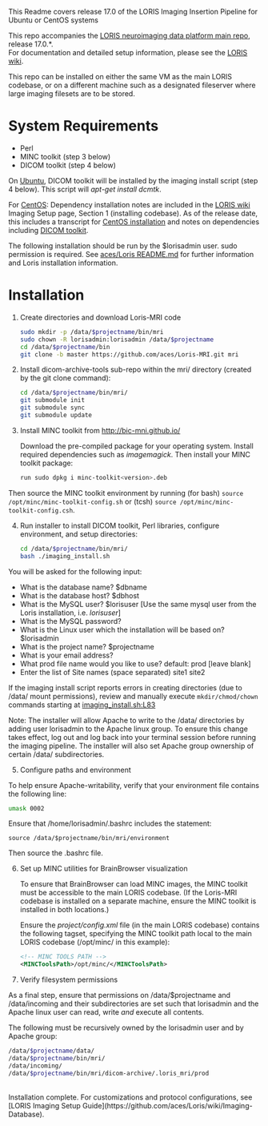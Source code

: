 This Readme covers release 17.0 of the LORIS Imaging Insertion Pipeline for Ubuntu or CentOS systems

This repo accompanies the [LORIS neuroimaging data platform main repo](https://github.com/aces/Loris/releases)</b>, release 17.0.*.<br>
For documentation and detailed setup information, please see the [LORIS wiki](https://github.com/aces/Loris/wiki/Imaging-Database)</b>.

This repo can be installed on either the same VM as the main LORIS codebase, or on a different machine such as a designated fileserver where large imaging filesets are to be stored. 

# System Requirements
 * Perl
 * MINC toolkit (step 3 below)
 * DICOM toolkit (step 4 below)

On <u>Ubuntu</u>, DICOM toolkit will be installed by the imaging install script (step 4 below). This script will _apt-get install dcmtk_.   

For <u>CentOS</u>: Dependency installation notes are included in the [LORIS wiki](https://github.com/aces/Loris/wiki/Imaging-Database) Imaging Setup page, Section 1 (installing codebase)</b>.
As of the release date, this includes a transcript for [CentOS installation](https://github.com/aces/Loris/wiki/CentOS-Imaging-installation-transcript) and notes on dependencies including [DICOM toolkit](https://github.com/aces/Loris/wiki/CentOS-Imaging-installation-transcript#7-install-dicom-toolkit).

The following installation should be run by the $lorisadmin user. sudo permission is required.
See [aces/Loris README.md](https://github.com/aces/loris) for further information and Loris installation information. 

# Installation

1. Create directories and download Loris-MRI code

   ```bash
   sudo mkdir -p /data/$projectname/bin/mri
   sudo chown -R lorisadmin:lorisadmin /data/$projectname
   cd /data/$projectname/bin
   git clone -b master https://github.com/aces/Loris-MRI.git mri
   ```

2. Install dicom-archive-tools sub-repo within the mri/ directory (created by the git clone command):

   ```bash
   cd /data/$projectname/bin/mri/
   git submodule init
   git submodule sync
   git submodule update
   ```

3. Install MINC toolkit from http://bic-mni.github.io/ 

   Download the pre-compiled package for your operating system.  Install required dependencies such as _imagemagick_. Then install your MINC toolkit package: 

   ```bash
   run sudo dpkg i minc-toolkit<version>.deb
   ```

  Then source the MINC toolkit environment by running (for bash) `source /opt/minc/minc-toolkit-config.sh` or (tcsh) `source /opt/minc/minc-toolkit-config.csh`.

4. Run installer to install DICOM toolkit, Perl libraries, configure environment, and setup directories:

   ```bash 
   cd /data/$projectname/bin/mri/
   bash ./imaging_install.sh
   ```

  You will be asked for the following input: 

 * What is the database name? $dbname
 * What is the database host? $dbhost
 * What is the MySQL user? $lorisuser [Use the same mysql user from the Loris installation, i.e. _lorisuser_]
 * What is the MySQL password? 
 * What is the Linux user which the installation will be based on? $lorisadmin
 * What is the project name? $projectname
 * What is your email address? 
 * What prod file name would you like to use? default: prod  [leave blank]
 * Enter the list of Site names (space separated) site1 site2

  If the imaging install script reports errors in creating directories (due to /data/ mount permissions), review and manually execute `mkdir/chmod/chown` commands starting at [imaging_install.sh:L83](https://github.com/aces/Loris-MRI/blob/master/imaging_install.sh#L83)

  Note: The installer will allow Apache to write to the /data/ directories by adding user lorisadmin to the Apache linux group.  To ensure this change takes effect, log out and log back into your terminal session before running the imaging pipeline.
The installer will also set Apache group ownership of certain /data/ subdirectories.  

5. Configure paths and environment

  To help ensure Apache-writability, verify that your environment file contains the following line:

   ```bash
   umask 0002
   ```

   Ensure that /home/lorisadmin/.bashrc includes the statement: 

   ```source /data/$projectname/bin/mri/environment```

   Then source the .bashrc file.   

6. Set up MINC utilities for BrainBrowser visualization

   To ensure that BrainBrowser can load MINC images, the MINC toolkit must be accessible to the main LORIS codebase.
   (If the Loris-MRI codebase is installed on a separate machine, ensure the MINC toolkit is installed in both locations.)

   Ensure the _project/config.xml_ file (in the main LORIS codebase) contains the following tagset, specifying the MINC toolkit path local to the main LORIS codebase (/opt/minc/ in this example):

   ```xml
   <!-- MINC TOOLS PATH -->
   <MINCToolsPath>/opt/minc/</MINCToolsPath>
   ```

7. Verify filesystem permissions 

As a final step, ensure that permissions on /data/$projectname and /data/incoming and their subdirectories are set such that lorisadmin and the Apache linux user can read, write _and_ execute all contents.

The following must be recursively owned by the lorisadmin user and by Apache group:

   ```bash
   /data/$projectname/data/ 
   /data/$projectname/bin/mri/
   /data/incoming/
   /data/$projectname/bin/mri/dicom-archive/.loris_mri/prod
   ```

<br>
   Installation complete. For customizations and protocol configurations, see [LORIS Imaging Setup Guide](https://github.com/aces/Loris/wiki/Imaging-Database).

